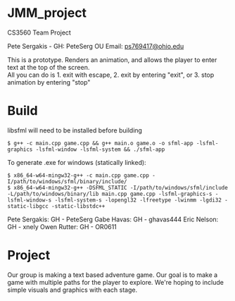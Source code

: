 # JMM_project
CS3560 Team Project

Pete Sergakis -
GH: PeteSerg
OU Email: ps769417@ohio.edu </br>

This is a prototype. Renders an animation, and allows the player to enter text at the top of the screen.</br>
All you can do is 1. exit with escape, 2. exit by entering "exit", or 3. stop animation by entering "stop"

# Build
libsfml will need to be installed before building
```
$ g++ -c main.cpp game.cpp && g++ main.o game.o -o sfml-app -lsfml-graphics -lsfml-window -lsfml-system && ./sfml-app
```
To generate .exe for windows (statically linked):
```
$ x86_64-w64-mingw32-g++ -c main.cpp game.cpp -I/path/to/windows/sfml/binary/include/
$ x86_64-w64-mingw32-g++ -DSFML_STATIC -I/path/to/windows/sfml/include -L/path/to/windows/binary/lib main.cpp game.cpp -lsfml-graphics-s -lsfml-window-s -lsfml-system-s -lopengl32 -lfreetype -lwinmm -lgdi32 -static-libgcc -static-libstdc++
```
Pete Sergakis: GH - PeteSerg
Gabe Havas: GH - ghavas444
Eric Nelson: GH - xnely
Owen Rutter: GH - OR0611

# Project

Our group is making a text based adventure game. Our goal is to make a game with
multiple paths for the player to explore. We're hoping to include simple visuals
and graphics with each stage. 

